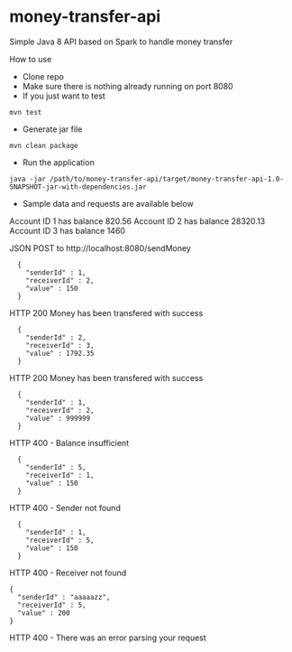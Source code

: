 # money-transfer-api
Simple Java 8 API based on Spark to handle money transfer

How to use

- Clone repo
- Make sure there is nothing already running on port 8080
- If you just want to test
```
mvn test
```
- Generate jar file
```
mvn clean package
```
- Run the application
```
java -jar /path/to/money-transfer-api/target/money-transfer-api-1.0-SNAPSHOT-jar-with-dependencies.jar
```
- Sample data and requests are available below

 Account ID 1 has balance 820.56
 Account ID 2 has balance 28320.13
 Account ID 3 has balance 1460

JSON POST to http://localhost:8080/sendMoney

```
  {
    "senderId" : 1,
    "receiverId" : 2,
    "value" : 150
  }
```
HTTP 200 Money has been transfered with success
```
  {
    "senderId" : 2,
    "receiverId" : 3,
    "value" : 1792.35
  }
```
HTTP 200 Money has been transfered with success

```
  {
    "senderId" : 1,
    "receiverId" : 2,
    "value" : 999999
  }
```
HTTP 400 - Balance insufficient

```
  {
    "senderId" : 5,
    "receiverId" : 1,
    "value" : 150
  }
```
HTTP 400 - Sender not found

```
  {
    "senderId" : 1,
    "receiverId" : 5,
    "value" : 150
  }
```
HTTP 400 - Receiver not found

```
{ 
  "senderId" : "aaaaazz", 
  "receiverId" : 5,
  "value" : 200
}
```
HTTP 400 - There was an error parsing your request
